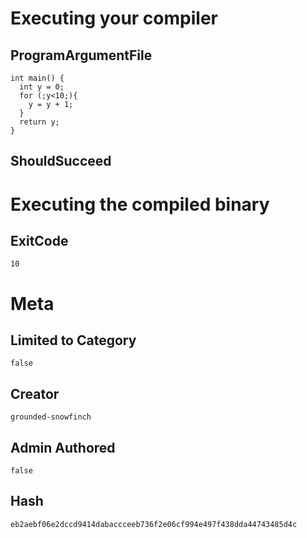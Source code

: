 # Executing your compiler

## ProgramArgumentFile

```
int main() {
  int y = 0;
  for (;y<10;){
    y = y + 1;
  }
  return y;
}
```

## ShouldSucceed

# Executing the compiled binary

## ExitCode

```
10
```

# Meta

## Limited to Category

```
false
```

## Creator

```
grounded-snowfinch
```

## Admin Authored

```
false
```

## Hash

```
eb2aebf06e2dccd9414dabaccceeb736f2e06cf994e497f438dda44743485d4c
```
